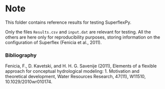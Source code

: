 # Note

This folder contains reference results for testing SuperflexPy.

Only the files `Results.csv` and `input.dat` are relevant for testing. All the
others are here only for reproducibility purposes, storing information on the
configuration of Superflex (Fenicia et al., 2011).

### Bibliography

Fenicia, F., D. Kavetski, and H. H. G. Savenije (2011), Elements of a flexible approach for conceptual hydrological modeling: 1. Motivation and theoretical development, Water Resources Research, 47(11), W11510, 10.1029/2010wr010174.